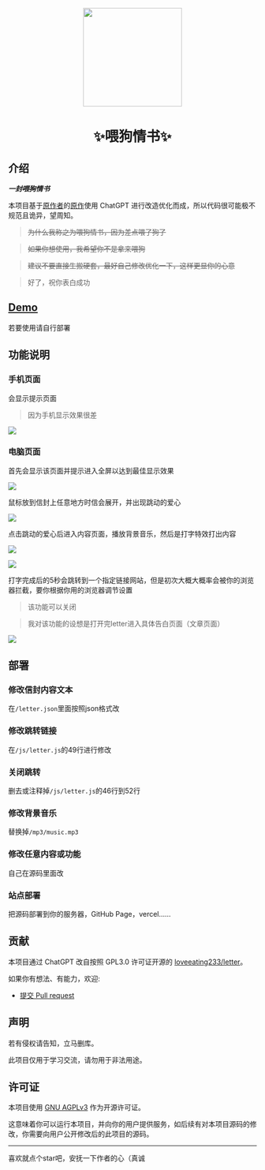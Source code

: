 <p align="center">
  <a href="https://itsevin.github.io/LoveLetter/"><img src="https://raw.githubusercontent.com/itsevin/LoveLetter/main/favicon.ico" width="200" height="200" alt=""></a>
</p>

<div align="center">
    <h1 align="center">✨喂狗情书✨</h1>
</div>

## 介绍

***一封~~喂狗~~情书***

本项目基于[原作者](https://github.com/loveeating233)的[原作](https://github.com/loveeating233/letter)使用 ChatGPT 进行改造优化而成，所以代码很可能极不规范且诡异，望周知。

> ~~为什么我称之为喂狗情书，因为差点喂了狗了~~

> ~~如果你想使用，我希望你不是拿来喂狗~~

> ~~建议不要直接生搬硬套，最好自己修改优化一下，这样更显你的心意~~

> 好了，祝你表白成功

## [Demo](https://itsevin.github.io/LoveLetter/)

若要使用请自行部署

## 功能说明

### 手机页面

会显示提示页面

> 因为手机显示效果很差

![](https://raw.githubusercontent.com/itsevin/LoveLetter/main/img/mobile.jpg)

### 电脑页面

首先会显示该页面并提示进入全屏以达到最佳显示效果

![](https://raw.githubusercontent.com/itsevin/LoveLetter/main/img/1.png)

鼠标放到信封上任意地方时信会展开，并出现跳动的爱心

![](https://raw.githubusercontent.com/itsevin/LoveLetter/main/img/2.png)

点击跳动的爱心后进入内容页面，播放背景音乐，然后是打字特效打出内容

![](https://raw.githubusercontent.com/itsevin/LoveLetter/main/img/3.png)

![](https://raw.githubusercontent.com/itsevin/LoveLetter/main/img/4.png)

打字完成后的5秒会跳转到一个指定链接网站，但是初次大概大概率会被你的浏览器拦截，要你根据你用的浏览器调节设置

> 该功能可以关闭

> 我对该功能的设想是打开完letter进入具体告白页面（文章页面）

![](https://raw.githubusercontent.com/itsevin/LoveLetter/main/img/5.png)

## 部署

### 修改信封内容文本

在`/letter.json`里面按照json格式改

### 修改跳转链接

在`/js/letter.js`的49行进行修改

### 关闭跳转

删去或注释掉`/js/letter.js`的46行到52行

### 修改背景音乐

替换掉`/mp3/music.mp3`

### 修改任意内容或功能

自己在源码里面改

### 站点部署

把源码部署到你的服务器，GitHub Page，vercel……

## 贡献

本项目通过 ChatGPT 改自按照 GPL3.0 许可证开源的 [loveeating233/letter](https://github.com/loveeating233/letter)。

如果你有想法、有能力，欢迎:
- [提交 Pull request](https://github.com/itsevin/LoveLetter/pulls)

## 声明

若有侵权请告知，立马删库。

此项目仅用于学习交流，请勿用于非法用途。

## 许可证

本项目使用 [GNU AGPLv3](https://choosealicense.com/licenses/agpl-3.0/) 作为开源许可证。

这意味着你可以运行本项目，并向你的用户提供服务，如后续有对本项目源码的修改，你需要向用户公开修改后的此项目的源码。

---

喜欢就点个star吧，安抚一下作者的心（真诚